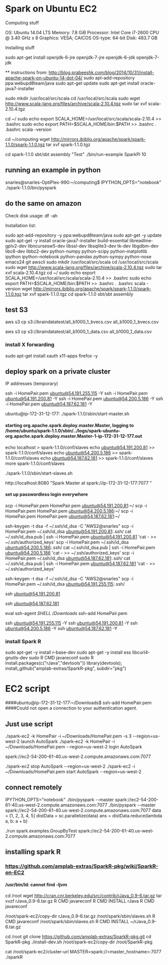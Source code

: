 # Spark on Ubuntu EC2

Computing stuff

OS: Ubuntu 14.04 LTS
Memory: 7.8 GiB
Processor: Intel Core i7-2600 CPU @ 3.40 GHz x 8
Graphics: VESA; CAICOS
OS-type: 64-bit
Disk: 483.7 GB

Installing stuff

sudo apt-get install openjdk-6-jre openjdk-7-jre openjdk-6-jdk openjdk-7-jdk

** instructions from: http://blog.prabeeshk.com/blog/2014/10/31/install-apache-spark-on-ubuntu-14-dot-04/
sudo apt-add-repository ppa:webupd8team/java
sudo apt-get update
sudo apt-get install oracle-java7-installer


sudo mkdir /usr/local/src/scala
cd /usr/local/src/scala
sudo wget http://www.scala-lang.org/files/archive/scala-2.10.4.tgz
sudo tar xvf scala-2.10.4.tgz

cd ~/
sudo echo export SCALA_HOME=/usr/local/src/scala/scala-2.10.4 >> .bashrc
sudo echo export PATH=\$SCALA_HOME/bin:\$PATH >> .bashrc
. .bashrc
scala -version

cd ~/computing
wget http://mirrors.ibiblio.org/apache/spark/spark-1.1.0/spark-1.1.0.tgz
tar xvf spark-1.1.0.tgz 

cd spark-1.1.0
sbt/sbt assembly
"Test"
./bin/run-example SparkPi 10

## running an example in python

snarles@snarles-OptiPlex-990:~/computing$ IPYTHON_OPTS="notebook" ./spark-1.1.0/bin/pyspark

## do the same on amazon

Check disk usage:
df -ah

Installation list:

sudo apt-add-repository -y ppa:webupd8team/java
sudo apt-get -y update
sudo apt-get -y install oracle-java7-installer build-essential libreadline-gplv2-dev libncursesw5-dev libssl-dev libsqlite3-dev tk-dev libgdbm-dev libc6-dev libbz2-dev python-numpy python-scipy python-matplotlib ipython ipython-notebook python-pandas python-sympy python-nose emacs24 git awscli
sudo mkdir /usr/local/src/scala
cd /usr/local/src/scala
sudo wget http://www.scala-lang.org/files/archive/scala-2.10.4.tgz
sudo tar xvf scala-2.10.4.tgz
cd ~/
sudo echo export SCALA_HOME=/usr/local/src/scala/scala-2.10.4 >> .bashrc
sudo echo export PATH=\$SCALA_HOME/bin:\$PATH >> .bashrc
. .bashrc
scala -version
wget http://mirrors.ibiblio.org/apache/spark/spark-1.1.0/spark-1.1.0.tgz
tar xvf spark-1.1.0.tgz 
cd spark-1.1.0
sbt/sbt assembly

## test S3

aws s3 cp s3://braindatatest/all_b1000_1_bvecs.csv all_b1000_1_bvecs.csv

aws s3 cp s3://braindatatest/all_b1000_1_data.csv all_b1000_1_data.csv

### install X forwarding

sudo apt-get install xauth x11-apps firefox -y

## deploy spark on a private cluster

IP addresses (temporary)

ssh -i HomePair.pem ubuntu@54.191.255.115 -Y
ssh -i HomePair.pem ubuntu@54.191.200.81 -Y
ssh -i HomePair.pem ubuntu@54.200.5.186 -Y
ssh -i HomePair.pem ubuntu@54.187.62.181 -Y

ubuntu@ip-172-31-12-177:
./spark-1.1.0/sbin/start-master.sh
####  starting org.apache.spark.deploy.master.Master, logging to /home/ubuntu/spark-1.1.0/sbin/../logs/spark-ubuntu-org.apache.spark.deploy.master.Master-1-ip-172-31-12-177.out
echo localhost > spark-1.1.0/conf/slaves
echo ubuntu@54.191.200.81 >> spark-1.1.0/conf/slaves
echo ubuntu@54.200.5.186 >> spark-1.1.0/conf/slaves
echo ubuntu@54.187.62.181 >> spark-1.1.0/conf/slaves
more spark-1.1.0/conf/slaves

./spark-1.1.0/sbin/start-slaves.sh

http://localhost:8080
"Spark Master at spark://ip-172-31-12-177:7077 "

#### set up passwordless login everywhere

scp -i HomePair.pem HomePair.pem ubuntu@54.191.200.81:~/ scp -i HomePair.pem HomePair.pem ubuntu@54.200.5.186:~/ scp -i HomePair.pem HomePair.pem ubuntu@54.187.62.181:~/

ssh-keygen -t dsa -f ~/.ssh/id_dsa -C "AWS2@snarles" scp -i HomePair.pem ~/.ssh/id_dsa ubuntu@54.191.200.81:.ssh/ cat ~/.ssh/id_dsa.pub | ssh -i HomePair.pem ubuntu@54.191.200.81 'cat - >> ~/.ssh/authorized_keys' scp -i HomePair.pem ~/.ssh/id_dsa ubuntu@54.200.5.186:.ssh/ cat ~/.ssh/id_dsa.pub | ssh -i HomePair.pem ubuntu@54.200.5.186 'cat - >> ~/.ssh/authorized_keys' scp -i HomePair.pem ~/.ssh/id_dsa ubuntu@54.187.62.181:.ssh/ cat ~/.ssh/id_dsa.pub | ssh -i HomePair.pem ubuntu@54.187.62.181 'cat - >> ~/.ssh/authorized_keys'

ssh-keygen -t dsa -f ~/.ssh/id_dsa -C "AWS2@snarles" scp -i HomePair.pem ~/.ssh/id_dsa ubuntu@54.191.255.115:.ssh/

ssh ubuntu@54.191.200.81

ssh ubuntu@54.187.62.181

eval ssh-agent $SHELL ~/Downloads$ ssh-add HomePair.pem

ssh ubuntu@54.191.255.115 -Y ssh ubuntu@54.191.200.81 -Y ssh ubuntu@54.200.5.186 -Y ssh ubuntu@54.187.62.181 -Y

### install Spark R

sudo apt-get -y install r-base-dev
sudo apt-get -y install ess libcurl4-gnutls-dev
sudo R CMD javareconf
sudo R
install.packages(c("rJava","devtools"))
library(devtools); install_github("amplab-extras/SparkR-pkg", subdir="pkg")










# EC2 script


####ubuntu@ip-172-31-12-177:~/Downloads$ ssh-add HomePair.pem 
####Could not open a connection to your authentication agent.

## Just use script

./spark-ec2 -k HomePair -i ~/Downloads/HomePair.pem -s 3 --region=us-west-2 launch AutoSpark
./spark-ec2 -k HomePair -i ~/Downloads/HomePair.pem --region=us-west-2 login AutoSpark

spark://ec2-54-200-61-40.us-west-2.compute.amazonaws.com:7077

./spark-ec2 stop AutoSpark --region=us-west-2
./spark-ec2 -i ~/Downloads/HomePair.pem start AutoSpark --region=us-west-2

## connect remotely

IPYTHON_OPTS="notebook" ./bin/pyspark --master spark://ec2-54-200-61-40.us-west-2.compute.amazonaws.com:7077
./bin/pyspark --master spark://ec2-54-200-61-40.us-west-2.compute.amazonaws.com:7077
data = [1, 2, 3, 4, 5]
distData = sc.parallelize(data)
ans =  distData.reduce(lambda a, b: a + b)

./run spark.examples.GroupByTest spark://ec2-54-200-61-40.us-west-2.compute.amazonaws.com:7077

## installing spark R

### https://github.com/amplab-extras/SparkR-pkg/wiki/SparkR-on-EC2


#### /usr/bin/ld: cannot find -ljvm
cd /root
wget http://cran.cnr.berkeley.edu/src/contrib/rJava_0.9-6.tar.gz
tar xvzf rJava_0.9-6.tar.gz
R CMD javareconf
R CMD INSTALL rJava
R CMD javareconf

/root/spark-ec2/copy-dir rJava_0.9-6.tar.gz
/root/spark/sbin/slaves.sh R CMD javareconf
/root/spark/sbin/slaves.sh R CMD INSTALL ~/rJava_0.9-6.tar.gz

cd /root
git clone https://github.com/amplab-extras/SparkR-pkg.git
cd SparkR-pkg
./install-dev.sh
/root/spark-ec2/copy-dir /root/SparkR-pkg

cat /root/spark-ec2/cluster-url
MASTER=spark://<master_hostname>:7077 ./sparkR




